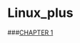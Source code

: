 # Linux_plus
###[CHAPTER 1](http://nbviewer.jupyter.org/github/wijerasa/Linux_plus/blob/master/LinuxLX0103.ipynb)
